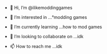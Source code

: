 - 👋 Hi, I’m @ilikemoddinggames
- 👀 I’m interested in ...°modding games

- 🌱 I’m currently learning ...how to mod games
- 💞️ I’m looking to collaborate on ...idk
- 📫 How to reach me ...idk

<!---
ilikemoddinggames/ilikemoddinggames is a ✨ special ✨ repository because its `README.md` (this file) appears on your GitHub profile.
You can click the Preview link to take a look at your changes.
--->
